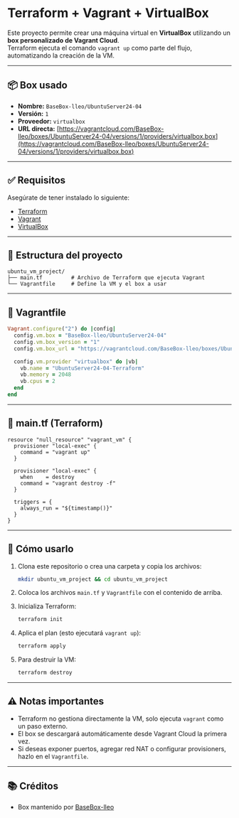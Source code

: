 # Terraform + Vagrant + VirtualBox

Este proyecto permite crear una máquina virtual en **VirtualBox** utilizando un **box personalizado de Vagrant Cloud**.  
Terraform ejecuta el comando `vagrant up` como parte del flujo, automatizando la creación de la VM.

---

## 📦 Box usado

- **Nombre:** `BaseBox-lleo/UbuntuServer24-04`
- **Versión:** `1`
- **Proveedor:** `virtualbox`
- **URL directa:** [https://vagrantcloud.com/BaseBox-lleo/boxes/UbuntuServer24-04/versions/1/providers/virtualbox.box](https://vagrantcloud.com/BaseBox-lleo/boxes/UbuntuServer24-04/versions/1/providers/virtualbox.box)

---

## ✅ Requisitos

Asegúrate de tener instalado lo siguiente:

- [Terraform](https://www.terraform.io/)
- [Vagrant](https://www.vagrantup.com/)
- [VirtualBox](https://www.virtualbox.org/)

---

## 📁 Estructura del proyecto

```
ubuntu_vm_project/
├── main.tf         # Archivo de Terraform que ejecuta Vagrant
└── Vagrantfile     # Define la VM y el box a usar
```

---

## 📝 Vagrantfile

```ruby
Vagrant.configure("2") do |config|
  config.vm.box = "BaseBox-lleo/UbuntuServer24-04"
  config.vm.box_version = "1"
  config.vm.box_url = "https://vagrantcloud.com/BaseBox-lleo/boxes/UbuntuServer24-04/versions/1/providers/virtualbox.box"

  config.vm.provider "virtualbox" do |vb|
    vb.name = "UbuntuServer24-04-Terraform"
    vb.memory = 2048
    vb.cpus = 2
  end
end
```

---

## 🧩 main.tf (Terraform)

```hcl
resource "null_resource" "vagrant_vm" {
  provisioner "local-exec" {
    command = "vagrant up"
  }

  provisioner "local-exec" {
    when    = destroy
    command = "vagrant destroy -f"
  }

  triggers = {
    always_run = "${timestamp()}"
  }
}
```

---

## 🚀 Cómo usarlo

1. Clona este repositorio o crea una carpeta y copia los archivos:
   ```bash
   mkdir ubuntu_vm_project && cd ubuntu_vm_project
   ```

2. Coloca los archivos `main.tf` y `Vagrantfile` con el contenido de arriba.

3. Inicializa Terraform:
   ```bash
   terraform init
   ```

4. Aplica el plan (esto ejecutará `vagrant up`):
   ```bash
   terraform apply
   ```

5. Para destruir la VM:
   ```bash
   terraform destroy
   ```

---

## ⚠️ Notas importantes

- Terraform no gestiona directamente la VM, solo ejecuta `vagrant` como un paso externo.
- El box se descargará automáticamente desde Vagrant Cloud la primera vez.
- Si deseas exponer puertos, agregar red NAT o configurar provisioners, hazlo en el `Vagrantfile`.

---

## 📚 Créditos

- Box mantenido por [BaseBox-lleo](https://vagrantcloud.com/BaseBox-lleo)
